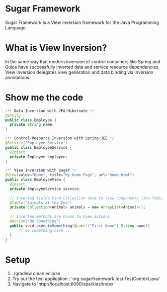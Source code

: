 # Sugar Framework
Sugar Framework is a View Inversion framework for the Java Programming Language.

# What is View Inversion?
In the same way that modern inversion of control containers like Spring and Guice have successfully inverted data and service resource dependencies, View Inversion delegates view generation and data binding via inversion annotations.

# Show me the code
```java
/** Data Inversion with JPA/Hibernate */
@Entity
public class Employee {
  private String name;
}

/** Control/Resource Inversion with Spring/JEE */
@Service("Employee Service")
public class EmployeeService {
  @Inject
  private Employee employee;
}

/** View Inversion with Sugar */
@View(value="Home", title="My Home Page", url="home.html")
public class EmployeeView {
  @Inject
  private EmployeeService service;
  
  // Inverted fields bind Collection data to view components like Tables, Lists, etc 
  @Table("Animals at the Zoo")
  private Collection<Animal> animals = new ArrayList<Animal>();
  
  // Inverted methods are bound to View actions
  @Action("Do Something")
  public void executeSomething(@Label("First Name") String name){
      // do something here...
  }
}
```

# Setup
1. ./gradlew clean eclipse
2. Try out the test application : 'org.sugarframework.test.TestContext.java'
3. Navigate to 'http://localhost:8080/sparkles/index'
